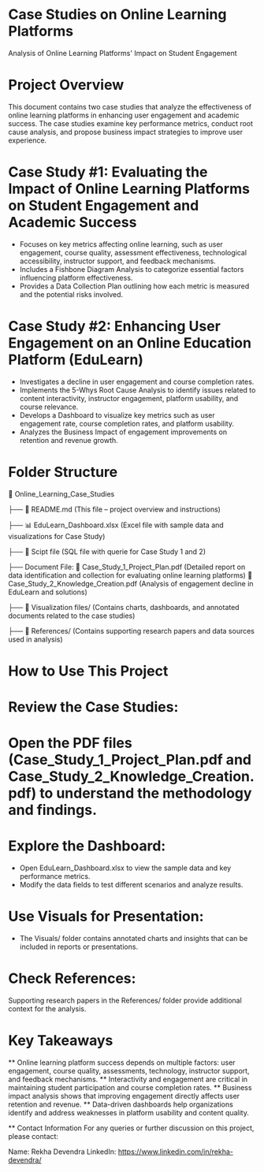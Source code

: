 # Case Studies on Online Learning Platforms
Analysis of Online Learning Platforms' Impact on Student Engagement

# Project Overview
This document contains two case studies that analyze the effectiveness of online learning platforms in enhancing user engagement and academic success. The case studies examine key performance metrics, conduct root cause analysis, and propose business impact strategies to improve user experience.

# Case Study #1: Evaluating the Impact of Online Learning Platforms on Student Engagement and Academic Success

* Focuses on key metrics affecting online learning, such as user engagement, course quality, assessment effectiveness, technological accessibility, instructor support, and feedback mechanisms.
* Includes a Fishbone Diagram Analysis to categorize essential factors influencing platform effectiveness.
* Provides a Data Collection Plan outlining how each metric is measured and the potential risks involved.

# Case Study #2: Enhancing User Engagement on an Online Education Platform (EduLearn)
* Investigates a decline in user engagement and course completion rates.
* Implements the 5-Whys Root Cause Analysis to identify issues related to content interactivity, instructor engagement, platform usability, and course relevance.
* Develops a Dashboard to visualize key metrics such as user engagement rate, course completion rates, and platform usability.
* Analyzes the Business Impact of engagement improvements on retention and revenue growth.

# Folder Structure
📂 Online_Learning_Case_Studies

├── 📄 README.md (This file – project overview and instructions)

├── 📊 EduLearn_Dashboard.xlsx (Excel file with sample data and visualizations for Case Study)

├── 📄 Scipt file (SQL file with querie for Case Study 1 and 2)

├── Document File:
📄 Case_Study_1_Project_Plan.pdf (Detailed report on data identification and collection for evaluating online learning platforms)
📄 Case_Study_2_Knowledge_Creation.pdf (Analysis of engagement decline in EduLearn and solutions)

├── 📂 Visualization files/ (Contains charts, dashboards, and annotated documents related to the case studies)

├── 📂 References/ (Contains supporting research papers and data sources used in analysis)

# How to Use This Project
# Review the Case Studies:

# Open the PDF files (Case_Study_1_Project_Plan.pdf and Case_Study_2_Knowledge_Creation.pdf) to understand the methodology and findings.
# Explore the Dashboard:

* Open EduLearn_Dashboard.xlsx to view the sample data and key performance metrics.
* Modify the data fields to test different scenarios and analyze results.

# Use Visuals for Presentation:
* The Visuals/ folder contains annotated charts and insights that can be included in reports or presentations.

# Check References:
Supporting research papers in the References/ folder provide additional context for the analysis.

# Key Takeaways
** Online learning platform success depends on multiple factors: user engagement, course quality, assessments, technology, instructor support, and feedback mechanisms.
** Interactivity and engagement are critical in maintaining student participation and course completion rates.
** Business impact analysis shows that improving engagement directly affects user retention and revenue.
** Data-driven dashboards help organizations identify and address weaknesses in platform usability and content quality.

** Contact Information
For any queries or further discussion on this project, please contact:

Name: Rekha Devendra
LinkedIn: https://www.linkedin.com/in/rekha-devendra/
